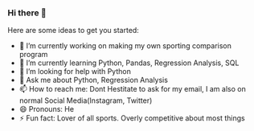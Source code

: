 ### Hi there 👋


Here are some ideas to get you started:

- 🔭 I’m currently working on making my own sporting comparison program
- 🌱 I’m currently learning Python, Pandas, Regression Analysis, SQL
- 🤔 I’m looking for help with Python
- 💬 Ask me about Python, Regression Analysis
- 📫 How to reach me: Dont Hestitate to ask for my email, I am also on normal Social Media(Instagram, Twitter)
- 😄 Pronouns: He
- ⚡ Fun fact: Lover of all sports. Overly competitive about most things
